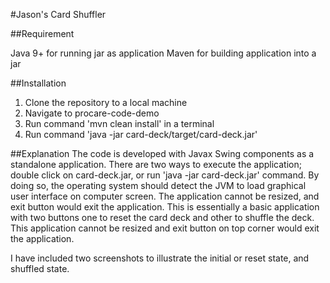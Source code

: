 #Jason's Card Shuffler

##Requirement

Java 9+ for running jar as application
Maven for building application into a jar

##Installation

1. Clone the repository to a local machine
2. Navigate to procare-code-demo
3. Run command 'mvn clean install' in a terminal
4. Run command 'java -jar card-deck/target/card-deck.jar'

##Explanation
The code is developed with Javax Swing components as a standalone application. There are two ways to execute the application; double click on card-deck.jar, or run 'java -jar card-deck.jar' command. By doing so, the operating system should detect the JVM to load graphical user interface on computer screen. The application cannot be resized, and exit button would exit the application. This is essentially a basic application with two buttons one to reset the card deck and other to shuffle the deck. This application cannot be resized and exit button on top corner would exit the application. 

I have included two screenshots to illustrate the initial or reset state, and shuffled state. 

